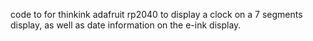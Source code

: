 code to for thinkink adafruit rp2040 to display a clock on a 7 segments display, as well as date information on the e-ink display.
